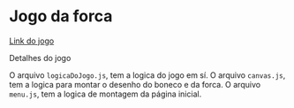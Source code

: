 # Jogo da forca

<a href="https://edinaldofcs.github.io/Jogo-Da-Forca-Alura/">Link do jogo</a>

Detalhes do jogo

O arquivo `logicaDoJogo.js`, tem a logica do jogo em sí.
O arquivo `canvas.js`, tem a logica para montar o desenho do boneco e da forca.
O arquivo `menu.js`, tem a logica de montagem da página inicial.
